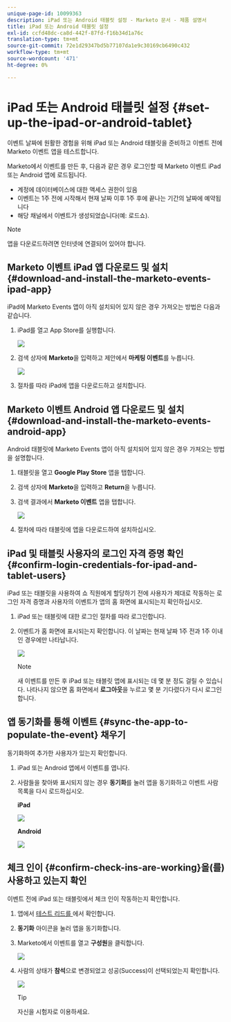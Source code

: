 ```yaml
---
unique-page-id: 10099363
description: iPad 또는 Android 태블릿 설정 - Marketo 문서 - 제품 설명서
title: iPad 또는 Android 태블릿 설정
exl-id: ccfd48dc-ca8d-442f-87fd-f16b34d1a76c
translation-type: tm+mt
source-git-commit: 72e1d29347bd5b77107da1e9c30169cb6490c432
workflow-type: tm+mt
source-wordcount: '471'
ht-degree: 0%

---
```


# iPad 또는 Android 태블릿 설정 {#set-up-the-ipad-or-android-tablet}

이벤트 날짜에 원활한 경험을 위해 iPad 또는 Android 태블릿을 준비하고 이벤트 전에 Marketo 이벤트 앱을 테스트합니다.

Marketo에서 이벤트를 만든 후, 다음과 같은 경우 로그인할 때 Marketo 이벤트 iPad 또는 Android 앱에 로드됩니다.

* 계정에 데이터베이스에 대한 액세스 권한이 있음
* 이벤트는 1주 전에 시작해서 현재 날짜 이후 1주 후에 끝나는 기간의 날짜에 예약됩니다
* 해당 채널에서 이벤트가 생성되었습니다(예: 로드쇼).

>[!NOTE]
>
>앱을 다운로드하려면 인터넷에 연결되어 있어야 합니다.

## Marketo 이벤트 iPad 앱 다운로드 및 설치 {#download-and-install-the-marketo-events-ipad-app}

iPad에 Marketo Events 앱이 아직 설치되어 있지 않은 경우 가져오는 방법은 다음과 같습니다.

1. iPad를 열고 App Store를 실행합니다.

   ![](assets/image2016-4-14-15-3a52-3a19.png)

1. 검색 상자에 **Marketo**&#x200B;을 입력하고 제안에서 **마케팅 이벤트**&#x200B;를 누릅니다.

   ![](assets/image2016-4-14-16-3a0-3a3.png)

1. 절차를 따라 iPad에 앱을 다운로드하고 설치합니다.

## Marketo 이벤트 Android 앱 다운로드 및 설치 {#download-and-install-the-marketo-events-android-app}

Android 태블릿에 Marketo Events 앱이 아직 설치되어 있지 않은 경우 가져오는 방법을 설명합니다.

1. 태블릿을 열고 **Google Play Store** 앱을 탭합니다.
1. 검색 상자에 **Marketo**&#x200B;을 입력하고 **Return**&#x200B;을 누릅니다.
1. 검색 결과에서 **Marketo 이벤트** 앱을 탭합니다.

   ![](assets/image2016-4-15-14-3a42-3a11.png)

1. 절차에 따라 태블릿에 앱을 다운로드하여 설치하십시오.

## iPad 및 태블릿 사용자의 로그인 자격 증명 확인 {#confirm-login-credentials-for-ipad-and-tablet-users}

iPad 또는 태블릿을 사용하여 쇼 직원에게 할당하기 전에 사용자가 제대로 작동하는 로그인 자격 증명과 사용자의 이벤트가 앱의 홈 화면에 표시되는지 확인하십시오.

1. iPad 또는 태블릿에 대한 로그인 절차를 따라 로그인합니다.
1. 이벤트가 홈 화면에 표시되는지 확인합니다. 이 날짜는 현재 날짜 1주 전과 1주 이내인 경우에만 나타납니다.

   ![](assets/image2016-4-15-15-3a29-3a0.png)

   >[!NOTE]
   >
   >새 이벤트를 만든 후 iPad 또는 태블릿 앱에 표시되는 데 몇 분 정도 걸릴 수 있습니다. 나타나지 않으면 홈 화면에서 **로그아웃**&#x200B;을 누르고 몇 분 기다렸다가 다시 로그인합니다.

## 앱 동기화를 통해 이벤트 {#sync-the-app-to-populate-the-event} 채우기

동기화하여 추가한 사용자가 있는지 확인합니다.

1. iPad 또는 Android 앱에서 이벤트를 엽니다.
1. 사람들을 찾아봐 표시되지 않는 경우 **동기화**&#x200B;를 눌러 앱을 동기화하고 이벤트 사람 목록을 다시 로드하십시오.

   **iPad**

   ![](assets/image2016-4-12-14-3a25-3a13.png)

   **Android**

   ![](assets/screenshot-2016-04-15-14-14-08-sync-button.png)

## 체크 인이 {#confirm-check-ins-are-working}을(를) 사용하고 있는지 확인

이벤트 전에 iPad 또는 태블릿에서 체크 인이 작동하는지 확인합니다.

1. 앱에서 [테스트 리드를 ](/help/marketo/product-docs/core-marketo-concepts/mobile-apps/event-check-in/check-people-into-your-event-from-your-tablet.md)에서 확인합니다.
1. **동기화** 아이콘을 눌러 앱을 동기화합니다.
1. Marketo에서 이벤트를 열고 **구성원**&#x200B;을 클릭합니다.

   ![](assets/image2016-4-15-15-3a32-3a42.png)

1. 사람의 상태가 **참석**&#x200B;으로 변경되었고 성공(Success)이 선택되었는지 확인합니다.

   ![](assets/image2016-4-18-14-3a11-3a36.png)

   >[!TIP]
   >
   >자신을 시험자로 이용하세요.
